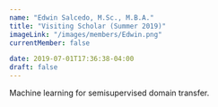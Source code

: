 ```yaml
---
name: "Edwin Salcedo, M.Sc., M.B.A."
title: "Visiting Scholar (Summer 2019)"
imageLink: "/images/members/Edwin.png"
currentMember: false

date: 2019-07-01T17:36:38-04:00
draft: false
---
```


Machine learning for semisupervised domain transfer.
